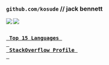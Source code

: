 ### `github.com/kosude` // jack bennett

<img align=left src="https://github-readme-stats.vercel.app/api/top-langs/?username=kosude&langs_count=5&theme=github_dark&border_color=30363d"/>
<img src="https://github-readme-stats.vercel.app/api/?username=kosude&theme=github_dark&border_color=30363d&hide_rank=true"/>

**[<kbd><br>&nbsp;Top 15 Languages&nbsp;<br>&nbsp;</kbd>](https://github-readme-stats.vercel.app/api/top-langs/?username=kosude&langs_count=15)** 
**[<kbd><br>&nbsp;StackOverflow Profile&nbsp;<br>&nbsp;</kbd>](https://stackoverflow.com/users/12980669)** 
